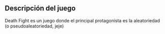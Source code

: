 ## Descripción del juego

Death Fight es un juego donde el principal protagonista es la aleatoriedad (o pseudoaleatoriedad, jeje)
